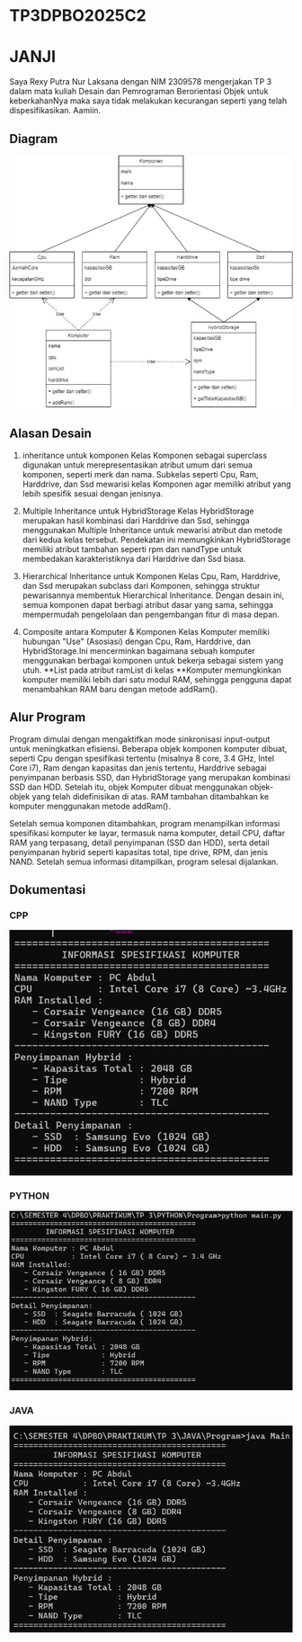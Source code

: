 # TP3DPBO2025C2

# JANJI

Saya Rexy Putra Nur Laksana dengan NIM 2309578 mengerjakan TP 3 dalam mata kuliah Desain dan Pemrograman Berorientasi Objek untuk keberkahanNya maka saya tidak melakukan kecurangan seperti yang telah dispesifikasikan. Aamiin.

## Diagram
![Dokumentasi](diagram.png)

## Alasan Desain
1. inheritance untuk komponen
   Kelas Komponen sebagai superclass digunakan untuk merepresentasikan atribut umum dari semua komponen, seperti merk dan nama.
   Subkelas seperti Cpu, Ram, Harddrive, dan Ssd mewarisi kelas Komponen agar memiliki atribut yang lebih spesifik sesuai dengan jenisnya.

2. Multiple Inheritance untuk HybridStorage
   Kelas HybridStorage merupakan hasil kombinasi dari Harddrive dan Ssd, sehingga menggunakan Multiple Inheritance untuk mewarisi atribut dan metode dari kedua kelas tersebut.
   Pendekatan ini memungkinkan HybridStorage memiliki atribut tambahan seperti rpm dan nandType untuk membedakan karakteristiknya dari Harddrive dan Ssd biasa.

3. Hierarchical Inheritance untuk Komponen
   Kelas Cpu, Ram, Harddrive, dan Ssd merupakan subclass dari Komponen, sehingga struktur pewarisannya membentuk Hierarchical Inheritance.
   Dengan desain ini, semua komponen dapat berbagi atribut dasar yang sama, sehingga mempermudah pengelolaan dan pengembangan fitur di masa depan. 

4. Composite antara Komputer & Komponen
   Kelas Komputer memiliki hubungan "Use" (Asosiasi) dengan Cpu, Ram, Harddrive, dan HybridStorage.Ini mencerminkan bagaimana sebuah komputer menggunakan berbagai komponen untuk bekerja sebagai sistem yang utuh.
   **List pada atribut ramList di kelas **Komputer memungkinkan komputer memiliki lebih dari satu modul RAM, sehingga pengguna dapat menambahkan RAM baru dengan metode addRam().

## Alur Program
Program dimulai dengan mengaktifkan mode sinkronisasi input-output untuk meningkatkan efisiensi. Beberapa objek komponen komputer dibuat, seperti Cpu dengan spesifikasi tertentu (misalnya 8 core, 3.4 GHz, Intel Core i7), Ram dengan kapasitas dan jenis tertentu, Harddrive sebagai penyimpanan berbasis SSD, dan HybridStorage yang merupakan kombinasi SSD dan HDD. Setelah itu, objek Komputer dibuat menggunakan objek-objek yang telah didefinisikan di atas. RAM tambahan ditambahkan ke komputer menggunakan metode addRam().

Setelah semua komponen ditambahkan, program menampilkan informasi spesifikasi komputer ke layar, termasuk nama komputer, detail CPU, daftar RAM yang terpasang, detail penyimpanan (SSD dan HDD), serta detail penyimpanan hybrid seperti kapasitas total, tipe drive, RPM, dan jenis NAND. Setelah semua informasi ditampilkan, program selesai dijalankan.

## Dokumentasi

### CPP
![Dokumentasi](CPP/Screenshot/image.png)

### PYTHON
![Dokumentasi](PYTHON/Screenshot/image.png)

### JAVA
![Dokumentasi](JAVA/Screenshot/image.png)

